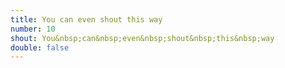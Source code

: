 ```yaml
---
title: You can even shout this way
number: 10
shout: You&nbsp;can&nbsp;even&nbsp;shout&nbsp;this&nbsp;way
double: false
---
```


